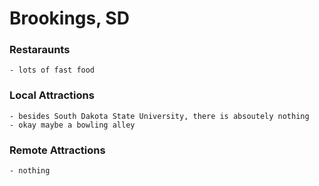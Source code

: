 # Brookings, SD

### Restaraunts 
	- lots of fast food

### Local Attractions 
	- besides South Dakota State University, there is absoutely nothing
	- okay maybe a bowling alley

### Remote Attractions 
	- nothing
